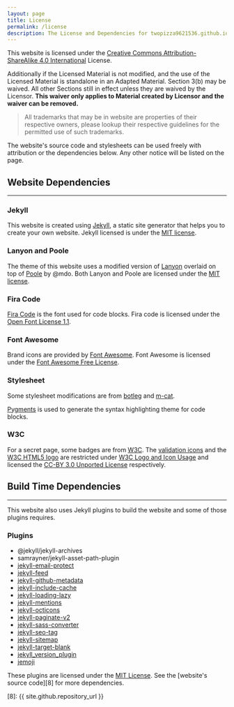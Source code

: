 ```yaml
---
layout: page
title: License
permalink: /license
description: The License and Dependencies for twopizza9621536.github.io.
---
```


This website is licensed under the
[Creative Commons Attribution-ShareAlike 4.0 International][1] License.

Additionally if the Licensed Material is not modified, and the use of the
Licensed Material is standalone in an Adapted Material. Section 3(b) may be
waived. All other Sections still in effect unless they are waived by the
Licensor. **This waiver only applies to Material created by Licensor and the
waiver can be removed.**

> All trademarks that may be in website are properties of their respective
> owners, please lookup their respective guidelines for the permitted use of
> such trademarks.

The website's source code and stylesheets can be used freely with attribution or
the dependencies below. Any other notice will be listed on the page.

## Website Dependencies

---

### Jekyll

This website is created using [Jekyll][2], a static site
generator that helps you to create your own website. Jekyll licensed is under
the [MIT license][3].

### Lanyon and Poole

The theme of this website uses a modified version of
[Lanyon](https://lanyon.getpoole.com/) overlaid on top of
[Poole](https://getpoole.com/) by @mdo. Both Lanyon and Poole are licensed under
the [MIT license][3].

### Fira Code

[Fira Code](https://github.com/tonsky/FiraCode) is the font used for code
blocks. Fira code is licensed under the [Open Font License 1.1][4].

### Font Awesome

Brand icons are provided by [Font Awesome](https://fontawesome.com). Font
Awesome is licensed under the [Font Awesome Free License][5].

### Stylesheet

Some stylesheet modifications are from
[botleg](https://botleg.com/stories/line-numbers-in-jekyll-code-blocks/) and
[m-cat](https://www.bytedude.com/jekyll-syntax-highlighting-and-line-numbers).

[Pygments](https://pygments.org) is used to generate the syntax highlighting
theme for code blocks.

### W3C

For a secret page, some badges are from [W3C](https://w3.org).
The [validation icons](https://www.w3.org/QA/Tools/Icons) and the
[W3C HTML5 logo](https://www.w3.org/html/logo/index.html) are restricted under
[W3C Logo and Icon Usage][6] and licensed the [CC-BY 3.0 Unported License][7]
respectively.

## Build Time Dependencies

---

This website also uses Jekyll plugins to build the website and some of those
plugins requires.

### Plugins

* @jekyll/jekyll-archives
* samrayner/jekyll-asset-path-plugin
* [jekyll-email-protect](https://github.com/vwochnik/jekyll-email-protect)
* [jekyll-feed](https://github.com/jekyll/jekyll-feed)
* [jekyll-github-metadata](https://github.com/jekyll/github-metadata)
* [jekyll-include-cache](https://github.com/benbalter/jekyll-include-cache)
* [jekyll-loading-lazy](https://github.com/gildesmarais/jekyll-loading-lazy)
* [jekyll-mentions](https://github.com/jekyll/jekyll-mentions)
* [jekyll-octicons](https://github.com/primer/jekyll-octicons)
* [jekyll-paginate-v2](https://github.com/sverrirs/jekyll-paginate-v2)
* [jekyll-sass-converter](https://github.com/jekyll/jekyll-sass-converter)
* [jekyll-seo-tag](https://github.com/jekyll/jekyll-seo-tag)
* [jekyll-sitemap](https://github.com/jekyll/jekyll-sitemap)
* [jekyll-target-blank](https://github.com/keithmifsud/jekyll-target-blank)
* [jekyll_version_plugin](https://github.com/rob-murray/jekyll-version-plugin)
* [jemoji](https://github.com/jekyll/jemoji)

These plugins are licensed under the [MIT License][3]. See the
[website's source code][8] for more dependencies.

[1]: https://creativecommons.org/licenses/by-sa/4.0/
[2]: https://jekyllrb.com
[3]: https://mit-license.org
[4]: https://scripts.sil.org/cms/scripts/page.php?item_id=OFL_web
[5]: https://fontawesome.com/license/free
[6]: https://www.w3.org/Consortium/Legal/logo-usage-20000308
[7]: http://creativecommons.org/licenses/by/3.0/
[8]: {{ site.github.repository_url }}
